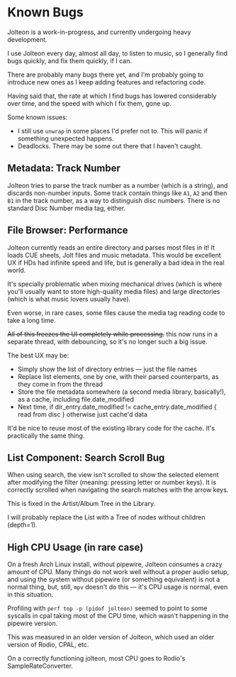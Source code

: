 # Known Bugs

Jolteon is a work-in-progress, and currently undergoing heavy development.

I use Jolteon every day, almost all day, to listen to music, so I generally find bugs quickly, and fix them quickly, if I can.

There are probably many bugs there yet, and I'm probably going to introduce new ones as I keep adding features and refactoring code.

Having said that, the rate at which I find bugs has lowered considerably over time, and the speed with which I fix them, gone up.

Some known issues:
- I still use `unwrap` in some places I'd prefer not to. This will panic if something unexpected happens.
- Deadlocks. There may be some out there that I haven't caught.

## Metadata: Track Number

Jolteon tries to parse the track number as a number (which is a string), and discards non-number inputs.
Some track contain things like `A1`, `A2` and then `B1` in the track number, as a way to distinguish disc numbers.
There is no standard Disc Number media tag, either.

## File Browser: Performance

Jolteon currently reads an entire directory and parses most files in it! It loads CUE sheets, Jolt files and music metadata.
This would be excellent UX if HDs had infinite speed and life, but is generally a bad idea in the real world. 

It's specially problematic when mixing mechanical drives (which is where you'll usually want to store high-quality media files) 
and large directories (which is what music lovers usually have).

Even worse, in rare cases, some files cause the media tag reading code to take a long time.

~~All of this freezes the UI completely while processing.~~ this now runs in a separate thread, with debouncing, so it's no longer such a big issue.

The best UX may be:
- Simply show the list of directory entries — just the file names
- Replace list elements, one by one, with their parsed counterparts, as they come in from the thread
- Store the file metadata somewhere (a second media library, basically!), as a cache, including file.date_modified 
- Next time, if dir_entry.date_modified != cache_entry.date_modified { read from disc } otherwise just cache'd data

It'd be nice to reuse most of the existing library code for the cache. It's practically the same thing.

## List Component: Search Scroll Bug

When using search, the view isn't scrolled to show the selected element after modifying the filter (meaning: pressing letter or number keys).
It is correctly scrolled when navigating the search matches with the arrow keys.

This is fixed in the Artist/Album Tree in the Library.

I will probably replace the List with a Tree of nodes without children (depth=1).

## High CPU Usage (in rare case)

On a fresh Arch Linux install, without pipewire, Jolteon consumes a crazy amount of CPU.
Many things do not work well without a proper audio setup, and using the system without pipewire (or something equivalent) is not a normal thing,
but, still, `mpv` doesn't do this — it's CPU usage is normal, even in this situation.

Profiling with `perf top -p (pidof jolteon)` seemed to point to some syscalls in cpal taking most
of the CPU time, which wasn't happening in the pipewire version.

This was measured in an older version of Jolteon, which used an older version of Rodio, CPAL, etc.

On a correctly functioning jolteon, most CPU goes to Rodio's SampleRateConverter. 
